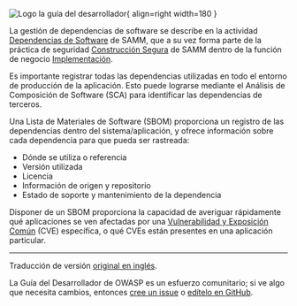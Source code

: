 ![Logo la guía del desarrollador](../../../assets/images/dg_logo_bbd.png "Guía del Desarrollador"){ align=right width=180 }

La gestión de dependencias de software se describe en la actividad [Dependencias de Software][sammisbsd] de SAMM,
que a su vez forma parte de la práctica de seguridad [Construcción Segura][sammisb] de SAMM
dentro de la función de negocio [Implementación][sammi].

Es importante registrar todas las dependencias utilizadas en todo el entorno de producción de la aplicación.
Esto puede lograrse mediante el Análisis de Composición de Software (SCA) para identificar las dependencias de terceros.

Una Lista de Materiales de Software (SBOM) proporciona un registro de las dependencias dentro del sistema/aplicación,
y ofrece información sobre cada dependencia para que pueda ser rastreada:

* Dónde se utiliza o referencia
* Versión utilizada
* Licencia
* Información de origen y repositorio
* Estado de soporte y mantenimiento de la dependencia

Disponer de un SBOM proporciona la capacidad de averiguar rápidamente qué aplicaciones se ven afectadas por una
[Vulnerabilidad y Exposición Común][cve] (CVE) específica, o qué CVEs están presentes en una aplicación particular.

----

Traducción de versión [original en inglés][en0702].

La Guía del Desarrollador de OWASP es un esfuerzo comunitario;
si ve algo que necesita cambios, entonces [cree un issue][issue0702] o [edítelo en GitHub][edit0702].

[cve]: https://cve.mitre.org/
[edit0702]: https://github.com/OWASP/DevGuide/blob/main/docs/es/05-implementation/02-dependencies/index.md
[en0702]: https://devguide.owasp.org/en/05-implementation/02-dependencies/
[issue0702]: https://github.com/OWASP/DevGuide/issues/new?labels=enhancement&template=request.md&title=Update:%2005-implementation/02-dependencies/index
[sammi]: https://owaspsamm.org/model/implementation/
[sammisb]: https://owaspsamm.org/model/implementation/secure-build/
[sammisbsd]: https://owaspsamm.org/model/implementation/secure-build/stream-b/
